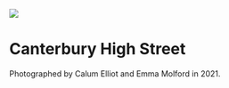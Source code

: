 <a href="https://juncture-digital.org"><img src="https://gitcdn.link/repo/jstor-labs/juncture/main/images/ve-button.png"></a>

<param ve-config header="header" main="now-and-then">

<param ve-compare url="https://stor.artstor.org/stor/f97caf20-bc43-4921-885a-5a9d53f6a48c" label="High Street, Canterbury (2021)" attribution="Calum Elliot and Emma Molford">
<param ve-compare url="https://stor.artstor.org/stor/ff1bcfd6-b7c5-42fc-8d25-1aa2bf246cb2" label="High Street, Canterbury - Pre-1905 or earlier">

# Canterbury High Street

Photographed by Calum Elliot and Emma Molford in 2021.
